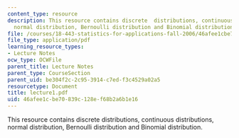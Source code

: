 ```yaml
---
content_type: resource
description: This resource contains discrete  distributions, continuous distributions,
  normal distribution, Bernoulli distribution and Binomial distribution.
file: /courses/18-443-statistics-for-applications-fall-2006/46afee1cbe70839c128ef68b2a6b1e16_lecture1.pdf
file_type: application/pdf
learning_resource_types:
- Lecture Notes
ocw_type: OCWFile
parent_title: Lecture Notes
parent_type: CourseSection
parent_uid: be304f2c-2c95-3914-c7ed-f3c4529a02a5
resourcetype: Document
title: lecture1.pdf
uid: 46afee1c-be70-839c-128e-f68b2a6b1e16
---
```

This resource contains discrete  distributions, continuous distributions, normal distribution, Bernoulli distribution and Binomial distribution.

